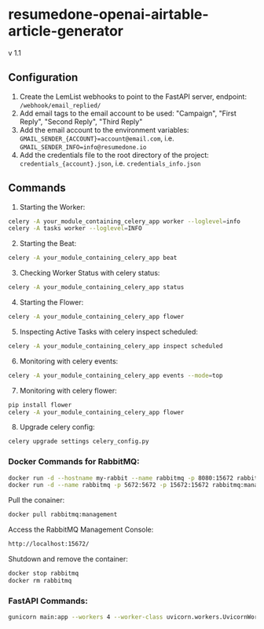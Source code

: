 # resumedone-openai-airtable-article-generator
v 1.1

## Configuration
1. Create the LemList webhooks to point to the FastAPI server, endpoint: `/webhook/email_replied/`
2. Add email tags to the email account to be used: "Campaign", "First Reply", "Second Reply", "Third Reply"
3. Add the email account to the environment variables: `GMAIL_SENDER_{ACCOUNT}=account@email.com`, i.e. `GMAIL_SENDER_INFO=info@resumedone.io`
4. Add the credentials file to the root directory of the project: `credentials_{account}.json`, i.e. `credentials_info.json` 

## Commands

1. Starting the Worker:
```bash
celery -A your_module_containing_celery_app worker --loglevel=info
celery -A tasks worker --loglevel=INFO
```
2. Starting the Beat:
```bash
celery -A your_module_containing_celery_app beat
```

3. Checking Worker Status with celery status:
```bash
celery -A your_module_containing_celery_app status
```

4. Starting the Flower:
```bash
celery -A your_module_containing_celery_app flower
```

5. Inspecting Active Tasks with celery inspect scheduled:
```bash
celery -A your_module_containing_celery_app inspect scheduled
```

6. Monitoring with celery events:
```bash
celery -A your_module_containing_celery_app events --mode=top
```

7. Monitoring with celery flower:
```bash
pip install flower
celery -A your_module_containing_celery_app flower
```

8. Upgrade celery config:
```bash
celery upgrade settings celery_config.py
```

### Docker Commands for RabbitMQ:
```bash
docker run -d --hostname my-rabbit --name rabbitmq -p 8080:15672 rabbitmq:3-management
docker run -d --name rabbitmq -p 5672:5672 -p 15672:15672 rabbitmq:management
```

Pull the conainer:
```bash
docker pull rabbitmq:management
```

Access the RabbitMQ Management Console:
```bash
http://localhost:15672/
```

Shutdown and remove the container:
```bash
docker stop rabbitmq
docker rm rabbitmq
```

### FastAPI Commands:
```bash
gunicorn main:app --workers 4 --worker-class uvicorn.workers.UvicornWorker --bind 0.0.0.0:8000
```

